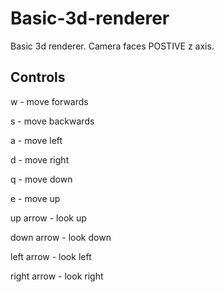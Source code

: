 # Basic-3d-renderer
Basic 3d renderer. Camera faces POSTIVE z axis.
## Controls
w - move forwards

s - move backwards

a - move left

d - move right

q - move down

e - move up

up arrow - look up

down arrow - look down

left arrow - look left

right arrow - look right
